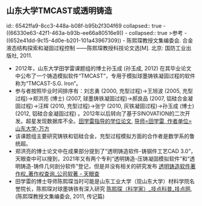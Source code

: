 ## 山东大学TMCAST或透明铸造
id:: 6542ffa9-8cc3-448a-b08f-b95b2f304f69
collapsed:: true
	- ((66330e63-42f1-463a-b93b-ee66a80516e9))
	- collapsed:: true
	  >参考
		- ((652e41dd-9c15-4d0e-b201-101a43967309))
		- 陈熙琛教授文集编委会. 合金液态结构探索和凝固过程控制 ——陈熙琛教授科技论文选[M]. 北京: 国防工业出版社, 2011.
- 2012年，山东大学田学雷课题组的博士孙玉成 (孙玉成, 2012) 在其毕业论文中公布了一个铸造模拟软件“TMCAST”，专用于模拟球墨铸铁凝固过程的软件称为“TMCAST-S.G. Iron”。
- 参与者按照毕业时间排序有：刘志勇 (2000, 充型过程)->王旭波 (2005, 充型过程)->郑洪亮 (博士) (2007, 球墨铸铁凝固过程)->郝良品 (2007, 铝硅合金凝固过程)->汪辉 (2010, 充型过程)->张宁 (2010, 灰铁凝固过程)->孙玉成 (博士) (2012, 铝硅合金凝固过程) 。2012年以后转向了基于SINOVATION的二次开发。超星发现数据库不全。[田学雷指导的学位论文](https://www.zhizhen.com/s?strchannel=3,5&adv=DT((F="田学雷")+AND+(O='山东大学'))&aorp=a&size=15&isort=2&x=0_445&version=v2), [导师=田学雷, 作者单位=山东大学-万方](https://s.wanfangdata.com.cn/advanced-search/thesis)
- 该课题组主要研究铸铁和铝硅合金，充型过程模拟方面的合作者是数学系的鲁统超。
- 郑洪亮的博士论文中在成果部分提到了“透明铸造软件-铸钢件工艺CAD 3.0”，天眼查中可以搜到，2021年又有两个专利“透明铸造-压铸凝固模拟软件”和“透明铸造-铸件几何剖分软件”登记，但是并没有相关的研究发布 [透明铸造软件著作权_著作权查询_公司软著 - 天眼查](https://banquan.tianyancha.com/rj/search/%E9%80%8F%E6%98%8E%E9%93%B8%E9%80%A0)
- 田学雷的博士导师陈熙琛当时可能是山东工业大学（现山东大学）材料学院名誉院长，陈熙琛对球墨铸铁有深入研究 [陈熙琛（科学家）_技点科普_技点网](https://m.jidianwang.com/items/12093822.html), (陈熙琛教授文集编委会, 2011, 传记篇)
